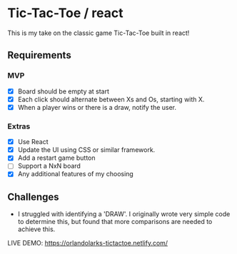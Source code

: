 # Tic-Tac-Toe / react

This is my take on the classic game Tic-Tac-Toe built in react!

## Requirements
### MVP
- [x] Board should be empty at start
- [x] Each click should alternate between Xs and Os, starting with X.
- [x] When a player wins or there is a draw, notify the user.

### Extras
- [x] Use React
- [x] Update the UI using CSS or similar framework.
- [x] Add a restart game button
- [ ] Support a NxN board
- [x] Any additional features of my choosing

## Challenges
- I struggled with identifying a 'DRAW'. I originally wrote very simple code to determine this, but found that more comparisons are needed to achieve this.

LIVE DEMO: https://orlandolarks-tictactoe.netlify.com/
